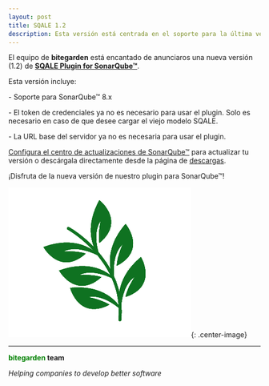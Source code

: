 ```yaml
---
layout: post
title: SQALE 1.2 
description: Esta versión está centrada en el soporte para la última versión de SonarQube™ (8.x) y otras mejoras internas.
---
```


El equipo de **bitegarden** está encantado de anunciaros una nueva versión (1.2) de [**SQALE Plugin for SonarQube™**](https://www.bitegarden.com/es/sonarqube-sqale). 

Esta versión incluye:

\- Soporte para SonarQube&trade; 8.x

\- El token de credenciales ya no es necesario para usar el plugin. Solo es necesario en caso de que desee cargar el viejo modelo SQALE.

\- La URL base del servidor ya no es necesaria para usar el plugin.

[Configura el centro de actualizaciones de SonarQube&trade;](/es/downloads/#update-center) para actualizar tu versión o descárgala directamente desde la página de [descargas](https://www.bitegarden.com/es/downloads/). 

¡Disfruta de la nueva versión de nuestro plugin para SonarQube™!


![sqale-logo](/img/portfolio/sonarqube-sqale.png){: .center-image}

---
**<span style="color: green">bitegarden</span> team**

_Helping companies to develop better software_
